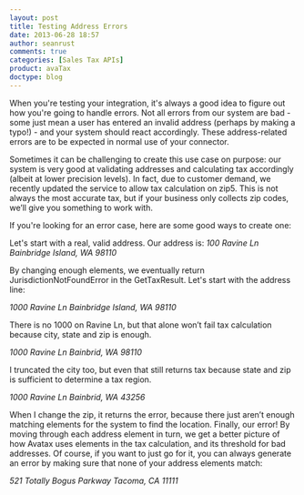 ```yaml
---
layout: post
title: Testing Address Errors
date: 2013-06-28 18:57
author: seanrust
comments: true
categories: [Sales Tax APIs]
product: avaTax
doctype: blog
---
```

When you're testing your integration, it's always a good idea to figure out how you're going to handle errors. Not all errors from our system are bad - some just mean a user has entered an invalid address (perhaps by making a typo!) - and your system should react accordingly. These address-related errors are to be expected in normal use of your connector.

Sometimes it can be challenging to create this use case on purpose: our system is very good at validating addresses and calculating tax accordingly (albeit at lower precision levels). In fact, due to customer demand, we recently updated the service to allow tax calculation on zip5. This is not always the most accurate tax, but if your business only collects zip codes, we’ll give you something to work with.

If you're looking for an error case, here are some good ways to create one:

Let's start with a real, valid address. Our address is:
<em>100 Ravine Ln</em>
<em> Bainbridge Island, WA 98110</em>

By changing enough elements, we eventually return JurisdictionNotFoundError in the GetTaxResult. Let's start with the address line:

<em>1000 Ravine Ln</em>
<em> Bainbridge Island, WA 98110</em>

There is no 1000 on Ravine Ln, but that alone won’t fail tax calculation because city, state and zip is enough.

<em>1000 Ravine Ln</em>
<em> Bainbrid, WA 98110</em>

I truncated the city too, but even that still returns tax because state and zip is sufficient to determine a tax region.

<em>1000 Ravine Ln</em>
<em> Bainbrid, WA 43256</em>

When I change the zip, it returns the error, because there just aren’t enough matching elements for the system to find the location. Finally, our error! By moving through each address element in turn, we get a better picture of how Avatax uses elements in the tax calculation, and its threshold for bad addresses. Of course, if you want to just go for it, you can always generate an error by making sure that none of your address elements match:

<em>521 Totally Bogus Parkway</em>
<em> Tacoma, CA 11111</em>
